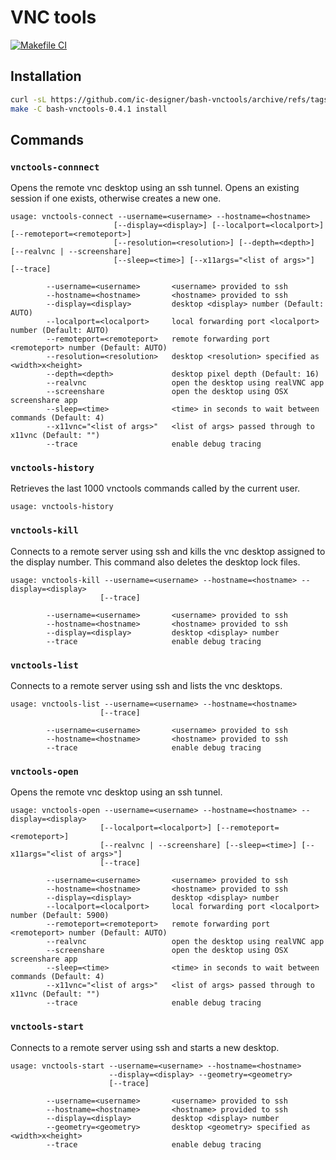 # VNC tools
[![Makefile CI](https://github.com/ic-designer/bash-vnctools/actions/workflows/makefile.yml/badge.svg)](https://github.com/ic-designer/bash-vnctools/actions/workflows/makefile.yml)

## Installation

```bash
curl -sL https://github.com/ic-designer/bash-vnctools/archive/refs/tags/0.4.1.tar.gz | tar xz
make -C bash-vnctools-0.4.1 install
```

## Commands

### `vnctools-connnect`

Opens the remote vnc desktop using an ssh tunnel. Opens an existing session if one
exists, otherwise creates a new one.

```
usage: vnctools-connect --username=<username> --hostname=<hostname>
                       [--display=<display>] [--localport=<localport>] [--remoteport=<remoteport>]
                       [--resolution=<resolution>] [--depth=<depth>] [--realvnc | --screenshare]
                       [--sleep=<time>] [--x11args="<list of args>"] [--trace]

        --username=<username>       <username> provided to ssh
        --hostname=<hostname>       <hostname> provided to ssh
        --display=<display>         desktop <display> number (Default: AUTO)
        --localport=<localport>     local forwarding port <localport> number (Default: AUTO)
        --remoteport=<remoteport>   remote forwarding port <remoteport> number (Default: AUTO)
        --resolution=<resolution>   desktop <resolution> specified as <width>x<height>
        --depth=<depth>             desktop pixel depth (Default: 16)
        --realvnc                   open the desktop using realVNC app
        --screenshare               open the desktop using OSX screenshare app
        --sleep=<time>              <time> in seconds to wait between commands (Default: 4)
        --x11vnc="<list of args>"   <list of args> passed through to x11vnc (Default: "")
        --trace                     enable debug tracing
```

### `vnctools-history`

Retrieves the last 1000 vnctools commands called by the current user.

```
usage: vnctools-history
```


### `vnctools-kill`

Connects to a remote server using ssh and kills the vnc desktop assigned to the display number.
This command also deletes the desktop lock files.

```
usage: vnctools-kill --username=<username> --hostname=<hostname> --display=<display>
                    [--trace]

        --username=<username>       <username> provided to ssh
        --hostname=<hostname>       <hostname> provided to ssh
        --display=<display>         desktop <display> number
        --trace                     enable debug tracing
```


### `vnctools-list`

Connects to a remote server using ssh and lists the vnc desktops.

```
usage: vnctools-list --username=<username> --hostname=<hostname>
                    [--trace]

        --username=<username>       <username> provided to ssh
        --hostname=<hostname>       <hostname> provided to ssh
        --trace                     enable debug tracing

```


### `vnctools-open`

Opens the remote vnc desktop using an ssh tunnel.

```
usage: vnctools-open --username=<username> --hostname=<hostname> --display=<display>
                    [--localport=<localport>] [--remoteport=<remoteport>]
                    [--realvnc | --screenshare] [--sleep=<time>] [--x11args="<list of args>"]
                    [--trace]

        --username=<username>       <username> provided to ssh
        --hostname=<hostname>       <hostname> provided to ssh
        --display=<display>         desktop <display> number
        --localport=<localport>     local forwarding port <localport> number (Default: 5900)
        --remoteport=<remoteport>   remote forwarding port <remoteport> number (Default: AUTO)
        --realvnc                   open the desktop using realVNC app
        --screenshare               open the desktop using OSX screenshare app
        --sleep=<time>              <time> in seconds to wait between commands (Default: 4)
        --x11vnc="<list of args>"   <list of args> passed through to x11vnc (Default: "")
        --trace                     enable debug tracing

```


### `vnctools-start`

Connects to a remote server using ssh and starts a new desktop.

```
usage: vnctools-start --username=<username> --hostname=<hostname>
                      --display=<display> --geometry=<geometry>
                      [--trace]

        --username=<username>       <username> provided to ssh
        --hostname=<hostname>       <hostname> provided to ssh
        --display=<display>         desktop <display> number
        --geometry=<geometry>       desktop <geometry> specified as <width>x<height>
        --trace                     enable debug tracing

```
